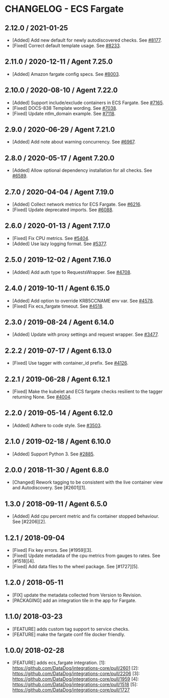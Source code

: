 # CHANGELOG - ECS Fargate

## 2.12.0 / 2021-01-25

* [Added] Add new default for newly autodiscovered checks. See [#8177](https://github.com/DataDog/integrations-core/pull/8177).
* [Fixed] Correct default template usage. See [#8233](https://github.com/DataDog/integrations-core/pull/8233).

## 2.11.0 / 2020-12-11 / Agent 7.25.0

* [Added] Amazon fargate config specs. See [#8003](https://github.com/DataDog/integrations-core/pull/8003).

## 2.10.0 / 2020-08-10 / Agent 7.22.0

* [Added] Support include/exclude containers in ECS Fargate. See [#7165](https://github.com/DataDog/integrations-core/pull/7165).
* [Fixed] DOCS-838 Template wording. See [#7038](https://github.com/DataDog/integrations-core/pull/7038).
* [Fixed] Update ntlm_domain example. See [#7118](https://github.com/DataDog/integrations-core/pull/7118).

## 2.9.0 / 2020-06-29 / Agent 7.21.0

* [Added] Add note about warning concurrency. See [#6967](https://github.com/DataDog/integrations-core/pull/6967).

## 2.8.0 / 2020-05-17 / Agent 7.20.0

* [Added] Allow optional dependency installation for all checks. See [#6589](https://github.com/DataDog/integrations-core/pull/6589).

## 2.7.0 / 2020-04-04 / Agent 7.19.0

* [Added] Collect network metrics for ECS Fargate. See [#6216](https://github.com/DataDog/integrations-core/pull/6216).
* [Fixed] Update deprecated imports. See [#6088](https://github.com/DataDog/integrations-core/pull/6088).

## 2.6.0 / 2020-01-13 / Agent 7.17.0

* [Fixed] Fix CPU metrics. See [#5404](https://github.com/DataDog/integrations-core/pull/5404).
* [Added] Use lazy logging format. See [#5377](https://github.com/DataDog/integrations-core/pull/5377).

## 2.5.0 / 2019-12-02 / Agent 7.16.0

* [Added] Add auth type to RequestsWrapper. See [#4708](https://github.com/DataDog/integrations-core/pull/4708).

## 2.4.0 / 2019-10-11 / Agent 6.15.0

* [Added] Add option to override KRB5CCNAME env var. See [#4578](https://github.com/DataDog/integrations-core/pull/4578).
* [Fixed] Fix ecs_fargate timeout. See [#4518](https://github.com/DataDog/integrations-core/pull/4518).

## 2.3.0 / 2019-08-24 / Agent 6.14.0

* [Added] Update with proxy settings and request wrapper. See [#3477](https://github.com/DataDog/integrations-core/pull/3477).

## 2.2.2 / 2019-07-17 / Agent 6.13.0

* [Fixed] Use tagger with container_id prefix. See [#4126](https://github.com/DataDog/integrations-core/pull/4126).

## 2.2.1 / 2019-06-28 / Agent 6.12.1

* [Fixed] Make the kubelet and ECS fargate checks resilient to the tagger returning None. See [#4004](https://github.com/DataDog/integrations-core/pull/4004).

## 2.2.0 / 2019-05-14 / Agent 6.12.0

* [Added] Adhere to code style. See [#3503](https://github.com/DataDog/integrations-core/pull/3503).

## 2.1.0 / 2019-02-18 / Agent 6.10.0

* [Added] Support Python 3. See [#2885](https://github.com/DataDog/integrations-core/pull/2885).

## 2.0.0 / 2018-11-30 / Agent 6.8.0

* [Changed] Rework tagging to be consistent with the live container view and Autodiscovery. See [#2601][1].

## 1.3.0 / 2018-09-11 / Agent 6.5.0

* [Added] Add cpu percent metric and fix container stopped behaviour. See [#2206][2].

## 1.2.1 / 2018-09-04

* [Fixed] Fix key errors. See [#1959][3].
* [Fixed] Update metadata of the cpu metrics from gauges to rates. See [#1518][4].
* [Fixed] Add data files to the wheel package. See [#1727][5].

## 1.2.0 / 2018-05-11

* [FIX] update the metadata collected from Version to Revision.
* [PACKAGING] add an integration tile in the app for Fargate.

## 1.1.0/ 2018-03-23

* [FEATURE] adds custom tag support to service checks.
* [FEATURE] make the fargate conf file docker friendly.

## 1.0.0/ 2018-02-28

* [FEATURE] adds ecs_fargate integration.
[1]: https://github.com/DataDog/integrations-core/pull/2601
[2]: https://github.com/DataDog/integrations-core/pull/2206
[3]: https://github.com/DataDog/integrations-core/pull/1959
[4]: https://github.com/DataDog/integrations-core/pull/1518
[5]: https://github.com/DataDog/integrations-core/pull/1727
